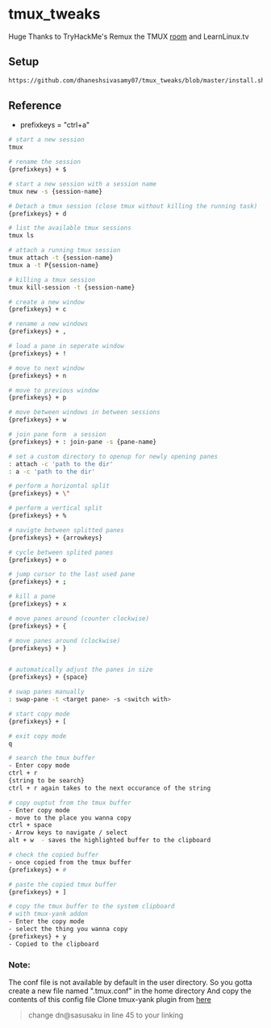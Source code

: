 # tmux_tweaks
Huge Thanks to TryHackMe's Remux the TMUX [room](https://tryhackme.com/room/tmuxremux) and LearnLinux.tv

## Setup

```bash
https://github.com/dhaneshsivasamy07/tmux_tweaks/blob/master/install.sh | bash 
```

## Reference
- prefixkeys = "ctrl+a"

```bash
# start a new session
tmux

# rename the session
{prefixkeys} + $

# start a new session with a session name
tmux new -s {session-name}

# Detach a tmux session (close tmux without killing the running task)
{prefixkeys} + d

# list the available tmux sessions
tmux ls

# attach a running tmux session
tmux attach -t {session-name}
tmux a -t P{session-name}

# killing a tmux session
tmux kill-session -t {session-name}

# create a new window
{prefixkeys} + c

# rename a new windows
{prefixkeys} + ,

# load a pane in seperate window
{prefixkeys} + !

# move to next window
{prefixkeys} + n

# move to previous window
{prefixkeys} + p

# move between windows in between sessions
{prefixkeys} + w

# join pane form  a session
{prefixkeys} + : join-pane -s {pane-name}

# set a custom directory to openup for newly opening panes
: attach -c 'path to the dir'
: a -c 'path to the dir'

# perform a horizontal split
{prefixkeys} + \"

# perform a vertical split
{prefixkeys} + %

# navigte between splitted panes
{prefixkeys} + {arrowkeys}

# cycle between splited panes
{prefixkeys} + o

# jump cursor to the last used pane
{prefixkeys} + ;

# kill a pane
{prefixkeys} + x

# move panes around (counter clockwise)
{prefixkeys} + {

# move panes around (clockwise)
{prefixkeys} + }


# automatically adjust the panes in size
{prefixkeys} + {space}

# swap panes manually
: swap-pane -t <target pane> -s <switch with>

# start copy mode
{prefixkeys} + [

# exit copy mode
q

# search the tmux buffer
- Enter copy mode
ctrl + r
{string to be search}
ctrl + r again takes to the next occurance of the string

# copy ouptut from the tmux buffer
- Enter copy mode
- move to the place you wanna copy
ctrl + space
- Arrow keys to navigate / select
alt + w  - saves the highlighted buffer to the clipboard

# check the copied buffer
- once copied from the tmux buffer
{prefixkeys} + #

# paste the copied tmux buffer
{prefixkeys} + ]

# copy the tmux buffer to the system clipboard
# with tmux-yank addon
- Enter the copy mode
- select the thing you wanna copy
{prefixkeys} + y
- Copied to the clipboard
```


### Note:
The conf file is not available by default in the user directory. So you gotta create a new file named ".tmux.conf" in the home directory 
And copy the contents of this config file
Clone tmux-yank plugin from [here](https://github.com/tmux-plugins/tmux-yank)

> change dn@sasusaku in line 45 to your linking


